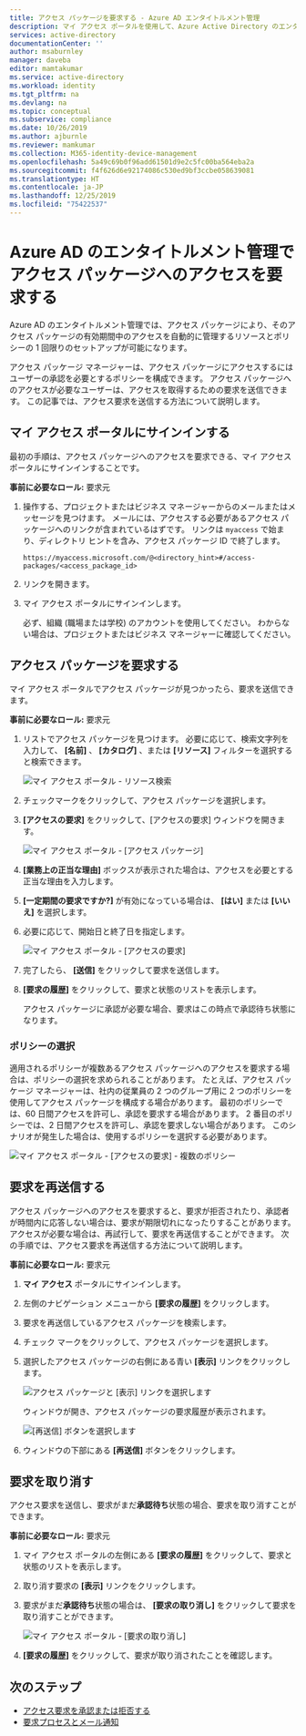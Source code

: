 ```yaml
---
title: アクセス パッケージを要求する - Azure AD エンタイトルメント管理
description: マイ アクセス ポータルを使用して、Azure Active Directory のエンタイトルメント管理でアクセス パッケージへのアクセスを要求する方法を学習します。
services: active-directory
documentationCenter: ''
author: msaburnley
manager: daveba
editor: mamtakumar
ms.service: active-directory
ms.workload: identity
ms.tgt_pltfrm: na
ms.devlang: na
ms.topic: conceptual
ms.subservice: compliance
ms.date: 10/26/2019
ms.author: ajburnle
ms.reviewer: mamkumar
ms.collection: M365-identity-device-management
ms.openlocfilehash: 5a49c69b0f96add61501d9e2c5fc00ba564eba2a
ms.sourcegitcommit: f4f626d6e92174086c530ed9bf3ccbe058639081
ms.translationtype: HT
ms.contentlocale: ja-JP
ms.lasthandoff: 12/25/2019
ms.locfileid: "75422537"
---
```

# <a name="request-access-to-an-access-package-in-azure-ad-entitlement-management"></a>Azure AD のエンタイトルメント管理でアクセス パッケージへのアクセスを要求する

Azure AD のエンタイトルメント管理では、アクセス パッケージにより、そのアクセス パッケージの有効期間中のアクセスを自動的に管理するリソースとポリシーの 1 回限りのセットアップが可能になります。 

アクセス パッケージ マネージャーは、アクセス パッケージにアクセスするにはユーザーの承認を必要とするポリシーを構成できます。 アクセス パッケージへのアクセスが必要なユーザーは、アクセスを取得するための要求を送信できます。 この記事では、アクセス要求を送信する方法について説明します。

## <a name="sign-in-to-the-my-access-portal"></a>マイ アクセス ポータルにサインインする

最初の手順は、アクセス パッケージへのアクセスを要求できる、マイ アクセス ポータルにサインインすることです。

**事前に必要なロール:** 要求元

1. 操作する、プロジェクトまたはビジネス マネージャーからのメールまたはメッセージを見つけます。 メールには、アクセスする必要があるアクセス パッケージへのリンクが含まれているはずです。 リンクは `myaccess` で始まり、ディレクトリ ヒントを含み、アクセス パッケージ ID で終了します。
 
    `https://myaccess.microsoft.com/@<directory_hint>#/access-packages/<access_package_id>`

1. リンクを開きます。

1. マイ アクセス ポータルにサインインします。

    必ず、組織 (職場または学校) のアカウントを使用してください。 わからない場合は、プロジェクトまたはビジネス マネージャーに確認してください。

## <a name="request-an-access-package"></a>アクセス パッケージを要求する

マイ アクセス ポータルでアクセス パッケージが見つかったら、要求を送信できます。

**事前に必要なロール:** 要求元

1. リストでアクセス パッケージを見つけます。  必要に応じて、検索文字列を入力して、 **[名前]** 、 **[カタログ]** 、または **[リソース]** フィルターを選択すると検索できます。

    ![マイ アクセス ポータル - リソース検索](./media/entitlement-management-request-access/my-access-resource-search.png)

1. チェックマークをクリックして、アクセス パッケージを選択します。

1. **[アクセスの要求]** をクリックして、[アクセスの要求] ウィンドウを開きます。

    ![マイ アクセス ポータル - [アクセス パッケージ]](./media/entitlement-management-request-access/my-access-request-access-button.png)

1. **[業務上の正当な理由]** ボックスが表示された場合は、アクセスを必要とする正当な理由を入力します。

1. **[一定期間の要求ですか?]** が有効になっている場合は、 **[はい]** または **[いいえ]** を選択します。

1. 必要に応じて、開始日と終了日を指定します。

    ![マイ アクセス ポータル - [アクセスの要求]](./media/entitlement-management-shared/my-access-request-access.png)

1. 完了したら、 **[送信]** をクリックして要求を送信します。

1. **[要求の履歴]** をクリックして、要求と状態のリストを表示します。

    アクセス パッケージに承認が必要な場合、要求はこの時点で承認待ち状態になります。

### <a name="select-a-policy"></a>ポリシーの選択

適用されるポリシーが複数あるアクセス パッケージへのアクセスを要求する場合は、ポリシーの選択を求められることがあります。 たとえば、アクセス パッケージ マネージャーは、社内の従業員の 2 つのグループ用に 2 つのポリシーを使用してアクセス パッケージを構成する場合があります。 最初のポリシーでは、60 日間アクセスを許可し、承認を要求する場合があります。 2 番目のポリシーでは、2 日間アクセスを許可し、承認を要求しない場合があります。 このシナリオが発生した場合は、使用するポリシーを選択する必要があります。

![マイ アクセス ポータル - [アクセスの要求] - 複数のポリシー](./media/entitlement-management-request-access/my-access-multiple-policies.png)

## <a name="resubmit-a-request"></a>要求を再送信する

アクセス パッケージへのアクセスを要求すると、要求が拒否されたり、承認者が時間内に応答しない場合は、要求が期限切れになったりすることがあります。 アクセスが必要な場合は、再試行して、要求を再送信することができます。 次の手順では、アクセス要求を再送信する方法について説明します。

**事前に必要なロール:** 要求元

1. **マイ アクセス** ポータルにサインインします。

1. 左側のナビゲーション メニューから **[要求の履歴]** をクリックします。

1. 要求を再送信しているアクセス パッケージを検索します。

1. チェック マークをクリックして、アクセス パッケージを選択します。

1. 選択したアクセス パッケージの右側にある青い **[表示]** リンクをクリックします。
    
    ![アクセス パッケージと [表示] リンクを選択します](./media/entitlement-management-request-access/resubmit-request-select-request-and-view.png)

    ウィンドウが開き、アクセス パッケージの要求履歴が表示されます。
    
    ![[再送信] ボタンを選択します](./media/entitlement-management-request-access/resubmit-request-select-resubmit.png)

1. ウィンドウの下部にある **[再送信]** ボタンをクリックします。

## <a name="cancel-a-request"></a>要求を取り消す

アクセス要求を送信し、要求がまだ**承認待ち**状態の場合、要求を取り消すことができます。

**事前に必要なロール:** 要求元

1. マイ アクセス ポータルの左側にある **[要求の履歴]** をクリックして、要求と状態のリストを表示します。

1. 取り消す要求の **[表示]** リンクをクリックします。

1. 要求がまだ**承認待ち**状態の場合は、 **[要求の取り消し]** をクリックして要求を取り消すことができます。

    ![マイ アクセス ポータル - [要求の取り消し]](./media/entitlement-management-request-access/my-access-cancel-request.png)

1. **[要求の履歴]** をクリックして、要求が取り消されたことを確認します。

## <a name="next-steps"></a>次のステップ

- [アクセス要求を承認または拒否する](entitlement-management-request-approve.md)
- [要求プロセスとメール通知](entitlement-management-process.md)
